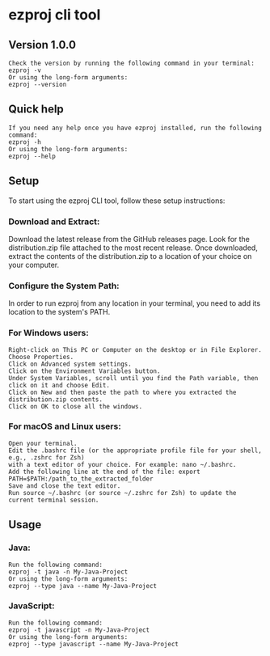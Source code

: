 # ezproj cli tool

## Version 1.0.0
    Check the version by running the following command in your terminal:
    ezproj -v
    Or using the long-form arguments:
    ezproj --version

## Quick help
    If you need any help once you have ezproj installed, run the following command: 
    ezproj -h
    Or using the long-form arguments: 
    ezproj --help

## Setup

To start using the ezproj CLI tool, follow these setup instructions:

### Download and Extract:

Download the latest release from the GitHub releases page. Look for the distribution.zip file attached to the most recent release.
Once downloaded, extract the contents of the distribution.zip to a location of your choice on your computer.

### Configure the System Path:

In order to run ezproj from any location in your terminal, you need to add its location to the system's PATH.

### For Windows users:

    Right-click on This PC or Computer on the desktop or in File Explorer.
    Choose Properties.
    Click on Advanced system settings.
    Click on the Environment Variables button.
    Under System Variables, scroll until you find the Path variable, then click on it and choose Edit.
    Click on New and then paste the path to where you extracted the distribution.zip contents.
    Click on OK to close all the windows.

### For macOS and Linux users:

    Open your terminal.
    Edit the .bashrc file (or the appropriate profile file for your shell, e.g., .zshrc for Zsh) 
    with a text editor of your choice. For example: nano ~/.bashrc.
    Add the following line at the end of the file: export PATH=$PATH:/path_to_the_extracted_folder
    Save and close the text editor.
    Run source ~/.bashrc (or source ~/.zshrc for Zsh) to update the current terminal session.

## Usage

### Java:
    Run the following command: 
    ezproj -t java -n My-Java-Project
    Or using the long-form arguments:
    ezproj --type java --name My-Java-Project


### JavaScript:
    Run the following command: 
    ezproj -t javascript -n My-Java-Project
    Or using the long-form arguments:
    ezproj --type javascript --name My-Java-Project
